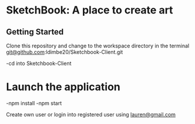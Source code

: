 
# SketchBook: A place to create art


## Getting Started

Clone this repository and change to the workspace directory in the terminal
git@github.com:ldimbe20/Sketchbook-Client.git

-cd into Sketchbook-Client

# Launch the application
-npm install
-npm start

Create own user or login into registered user using lauren@gmail.com
